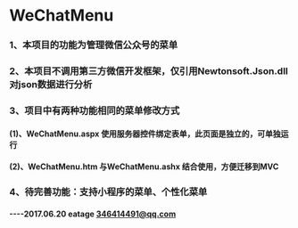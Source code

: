 # WeChatMenu
### 1、本项目的功能为管理微信公众号的菜单

### 2、本项目不调用第三方微信开发框架，仅引用Newtonsoft.Json.dll对json数据进行分析

### 3、项目中有两种功能相同的菜单修改方式
#### (1)、WeChatMenu.aspx 使用服务器控件绑定表单，此页面是独立的，可单独运行
#### (2)、WeChatMenu.htm 与WeChatMenu.ashx 结合使用，方便迁移到MVC

### 4、待完善功能：支持小程序的菜单、个性化菜单

#### ----2017.06.20 eatage 346414491@qq.com
